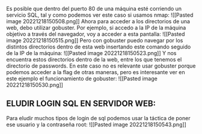 Es posible que dentro del puerto 80 de una máquina esté corriendo un servicio SQL, tal y como podemos ver este caso si usamos nmap:
![[Pasted image 20221218150508.png]]
Ahora para acceder a los directorios de una web, debo utilizar gobuster. Por ejemplo, si accedo a la IP de la máquina objetivo a través del navegador, voy a acceder a esta pantalla:
![[Pasted image 20221218150515.png]]
Pero con gobuster puedo navegar por los distintos directorios dentro de esta web insertando este comando seguido de la IP de la máquina:
![[Pasted image 20221218150523.png]]
Y nos encuentra estos directorios dentro de la web, entre los que tenemos el directorio de passwords. En este caso no es relevante usar gobuster porque podemos acceder a la flag de otras maneras, pero es interesante ver en este ejemplo el funcionamiento de gobuster:
![[Pasted image 20221218150530.png]]
## ELUDIR LOGIN SQL EN SERVIDOR WEB:
Para eludir muchos tipos de login de sql podemos usar la táctica de poner ese usuario y la contraseña root:
![[Pasted image 20221218150543.png]]